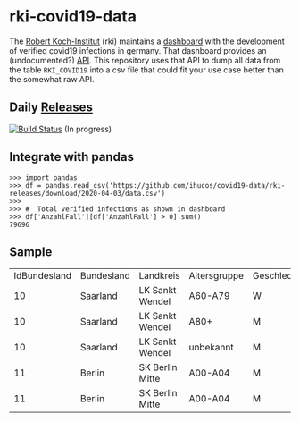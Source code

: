 # rki-covid19-data

The [Robert Koch-Institut](https://www.rki.de/) (rki) maintains a [dashboard](https://experience.arcgis.com/experience/478220a4c454480e823b17327b2bf1d4) with the development of verified covid19 infections in germany.
That dashboard provides an (undocumented?) [API](https://services7.arcgis.com/mOBPykOjAyBO2ZKk/arcgis/rest/services/RKI_COVID19/FeatureServer/0/query). This repository uses that API to dump all data from the table `RKI_COVID19` into a csv file that could fit your use case better than the somewhat raw API.

## Daily [Releases](https://github.com/ihucos/covid19-data/releases)
[![Build Status](https://travis-ci.org/ihucos/rki-covid19-data.svg?branch=master)](https://travis-ci.org/ihucos/rki-covid19-data) (In progress)

## Integrate with pandas
```
>>> import pandas
>>> df = pandas.read_csv('https://github.com/ihucos/covid19-data/rki-releases/download/2020-04-03/data.csv')
>>>
>>> #  Total verified infections as shown in dashboard
>>> df['AnzahlFall'][df['AnzahlFall'] > 0].sum()
79696
```


## Sample

|              |            |                 |              |            |            |                 |          |               |             |                         |           |                | 
|--------------|------------|-----------------|--------------|------------|------------|-----------------|----------|---------------|-------------|-------------------------|-----------|----------------| 
| IdBundesland | Bundesland | Landkreis       | Altersgruppe | Geschlecht | AnzahlFall | AnzahlTodesfall | ObjectId | Meldedatum    | IdLandkreis | Datenstand              | NeuerFall | NeuerTodesfall | 
| 10           | Saarland   | LK Sankt Wendel | A60-A79      | W          | 1          | 0               | 697852   | 1585785600000 | 10046       | "03.04.2020, 00:00 Uhr" | 1         | -9             | 
| 10           | Saarland   | LK Sankt Wendel | A80+         | M          | 1          | 0               | 697853   | 1585699200000 | 10046       | "03.04.2020, 00:00 Uhr" | 0         | -9             | 
| 10           | Saarland   | LK Sankt Wendel | unbekannt    | M          | 1          | 0               | 697854   | 1583971200000 | 10046       | "03.04.2020, 00:00 Uhr" | 0         | -9             | 
| 11           | Berlin     | SK Berlin Mitte | A00-A04      | M          | 1          | 0               | 697855   | 1583366400000 | 11001       | "03.04.2020, 00:00 Uhr" | 0         | -9             | 
| 11           | Berlin     | SK Berlin Mitte | A00-A04      | M          | 1          | 0               | 697856   | 1583884800000 | 11001       | "03.04.2020, 00:00 Uhr" | 0         | -              | 
